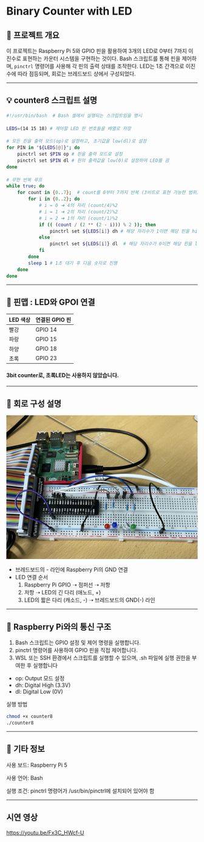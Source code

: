 # Binary Counter with LED

## 📝 프로젝트 개요

이 프로젝트는 Raspberry Pi 5와 GPIO 핀을 활용하여 3개의 LED로 0부터 7까지 이진수로 표현하는 카운터 시스템을 구현하는 것이다. Bash 스크립트를 통해 핀을 제어하며, `pinctrl` 명령어를 사용해 각 핀의 출력 상태를 조작한다. LED는 1초 간격으로 이진수에 따라 점등되며, 회로는 브레드보드 상에서 구성되었다.

---

## 💡 counter8 스크립트 설명

```bash
#!/usr/bin/bash  # Bash 셸에서 실행되는 스크립트임을 명시

LEDS=(14 15 18) # 제어할 LED 핀 번호들을 배열로 저장

# 모든 핀을 출력 모드(op)로 설정하고, 초기값을 low(dl)로 설정
for PIN in "${LEDS[@]}"; do
	pinctrl set $PIN op # 핀을 출력 모드로 설정
	pinctrl set $PIN dl # 핀의 출력값을 low(0)로 설정하여 LED를 끔
done

# 무한 반복 루프
while true; do
    for count in {0..7};  # count를 0부터 7까지 반복 (3비트로 표현 가능한 범위)
        for i in {0..2}; do
            # i = 0 ➜ 4의 자리 (count/4)%2
            # i = 1 ➜ 2의 자리 (count/2)%2
            # i = 2 ➜ 1의 자리 (count/1)%2
            if (( (count / (2 ** (2 - i))) % 2 )); then 
                pinctrl set ${LEDS[i]} dh # 해당 자리수가 1이면 해당 핀을 high(1)로 설정 → LED 켬
            else
                pinctrl set ${LEDS[i]} dl  # 해당 자리수가 0이면 해당 핀을 low(0)로 설정 → LED 끔
            fi
        done
        sleep 1 # 1초 대기 후 다음 숫자로 진행
    done
done
```
---
## 🧩 핀맵 : LED와 GPOI 연결

| LED 색상 | 연결된 GPIO 핀 |
|----------|----------------|
| 빨강     | GPIO 14        |
| 파랑     | GPIO 15        |
| 하양     | GPIO 18        |
| 초록     | GPIO 23        |

#### 3bit counter로, 초록LED는 사용하지 않았습니다.
---
## 🔌 회로 구성 설명
![회로 사진](../figure/회로.jpg)

- 브레드보드의 - 라인에 Raspberry Pi의 GND 연결
- LED 연결 순서
  1. Raspberry Pi GPIO ➝ 점퍼선 ➝ 저항 
  2. 저항 ➝ LED의 긴 다리 (애노드, +)
  3. LED의 짧은 다리 (캐소드, -) ➝ 브레드보드의 GND(-) 라인

---
## 🔄 Raspberry Pi와의 통신 구조
1. Bash 스크립트는 GPIO 설정 및 제어 명령을 실행합니다.
2. pinctrl 명령어를 사용하여 GPIO 핀을 직접 제어합니다.
3. WSL 또는 SSH 환경에서 스크립트를 실행할 수 있으며, .sh 파일에 실행 권한을 부여한 후 실행합니다
- op: Output 모드 설정
- dh: Digital High (3.3V)
- dl: Digital Low (0V)

실행 방법
```bash
chmod +x counter8
./counter8
```
---
## 📎 기타 정보
사용 보드: Raspberry Pi 5

사용 언어: Bash

실행 조건: pinctrl 명령어가 /usr/bin/pinctrl에 설치되어 있어야 함

---
## 시연 영상
https://youtu.be/Fx3C_HWcf-U
